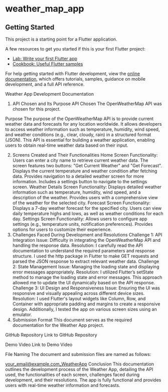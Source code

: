 # weather_map_app

## Getting Started

This project is a starting point for a Flutter application.

A few resources to get you started if this is your first Flutter project:

- [Lab: Write your first Flutter app](https://docs.flutter.dev/get-started/codelab)
- [Cookbook: Useful Flutter samples](https://docs.flutter.dev/cookbook)

For help getting started with Flutter development, view the
[online documentation](https://docs.flutter.dev/), which offers tutorials,
samples, guidance on mobile development, and a full API reference.

Weather App Development Documentation
1. API Chosen and Its Purpose
API Chosen
The OpenWeatherMap API was chosen for this project.

Purpose
The purpose of the OpenWeatherMap API is to provide current weather data and forecasts for any location worldwide. It allows developers to access weather information such as temperature, humidity, wind speed, and weather conditions (e.g., clear, cloudy, rain) in a structured format (JSON). This API is essential for building a weather application, enabling users to obtain real-time weather data based on their input.

2. Screens Created and Their Functionalities
Home Screen
Functionality:
Users can enter a city name to retrieve current weather data.
The screen features two buttons: "Get Current Weather" and "Get Forecast".
Displays the current temperature and weather condition after fetching data.
Provides navigation to a detailed weather screen for more information.
Includes a settings button to navigate to the settings screen.
Weather Details Screen
Functionality:
Displays detailed weather information such as temperature, humidity, wind speed, and a description of the weather.
Provides users with a comprehensive view of the weather for the selected city.
Forecast Screen
Functionality:
Displays a 7-day weather forecast for the specified city.
Users can view daily temperature highs and lows, as well as weather conditions for each day.
Settings Screen
Functionality:
Allows users to configure app settings (e.g., temperature units, notification preferences).
Provides options for users to customize their experience.
3. Challenges Faced During Development and Resolutions
Challenge 1: API Integration
Issue: Difficulty in integrating the OpenWeatherMap API and handling the response data.
Resolution: I carefully read the API documentation to understand the required parameters and response structure. I used the http package in Flutter to make GET requests and parsed the JSON response to extract relevant weather data.
Challenge 2: State Management
Issue: Managing the loading state and displaying error messages appropriately.
Resolution: I utilized Flutter’s setState method to manage the loading state and error messages. This approach allowed me to update the UI dynamically based on the API response.
Challenge 3: UI Design and Responsiveness
Issue: Ensuring the UI was responsive and visually appealing across different device sizes.
Resolution: I used Flutter's layout widgets like Column, Row, and Container with appropriate padding and margins to create a responsive design. Additionally, I tested the app on various screen sizes using an emulator.
4. Submission Format
This document serves as the required documentation for the Weather App project.

GitHub Repository
Link to GitHub Repository

Demo Video
Link to Demo Video

File Naming
The document and submission files are named as follows:

your_email@example.com_WeatherApp
Conclusion
This documentation outlines the development process of the Weather App, detailing the API used, the functionalities of each screen, challenges faced during development, and their resolutions. The app is fully functional and provides users with real-time weather information and forecasts.